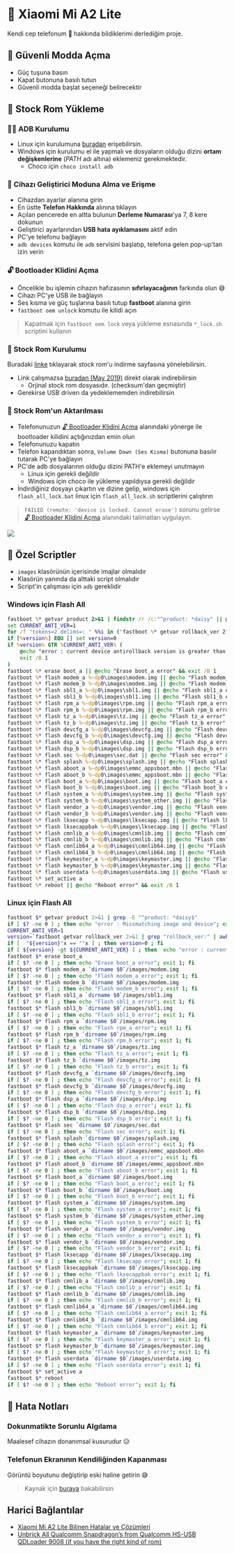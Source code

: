 # 📱 Xiaomi Mi A2 Lite

Kendi cep telefonum 📱 hakkında bildiklerimi derlediğim proje.

## 🔏 Güvenli Modda Açma

- Güç tuşuna basın
- Kapat butonuna basılı tutun
- Güvenli modda başlat seçeneği belirecektir

## 🧰 Stock Rom Yükleme

### 👨‍🔧 ADB Kurulumu

- Linux için kurulumuna [buradan](../%C4%B0%C5%9Fletim%20Sistemi%20Notlar%C4%B1%2FLinux%20Notlar%C4%B1.md#adb--fastboot-android-tools-kurulumu) erişebilirsin.
- Windows için kurulumu el ile yapmalı ve dosyaların olduğu dizini **ortam değişkenlerine** (_PATH_ adı altına) eklemeniz gerekmektedir.
  - Choco için `choco install adb`

### 🔌 Cihazı Geliştirici Moduna Alma ve Erişme

- Cihazdan ayarlar alanına girin
- En üstte **Telefon Hakkında** alınına tıklayın
- Açılan pencerede en altta bulunun **Derleme Numarası**'ya 7, 8 kere dokunun
- Geliştirici ayarlarından **USB hata ayıklamasını** aktif edin
- PC'ye telefonu bağlayın
- `adb devices` komutu ile `adb` servisini başlatıp, telefona gelen pop-up'tan izin verin

### 🔓 Bootloader Klidini Açma

- Öncelikle bu işlemin cihazın hafızasının **sıfırlayacağının** farkında olun 😅
- Cihazı PC'ye USB ile bağlayın
- Ses kısma ve güç tuşlarına basılı tutup **fastboot** alanına girin
- `fastboot oem unlock` komutu ile kilidi açın

> Kapatmak için `fastboot oem lock` veya yükleme esnasında `*_lock.sh` scriptini kullanın

### 🧱 Stock Rom Kurulumu

Buradaki [linke](http://en.miui.com/download-354.html) tıklayarak _stock rom_'u indirme sayfasına yönelebilirsin.

- Link çalışmazsa [buradan (May 2019)](http://bigota.d.miui.com/V10.0.9.0.PDLMIXM/daisy_global_images_V10.0.9.0.PDLMIXM_20190514.0000.00_9.0_f9d0c739e0.tgz) direkt olarak indirebilirsin
  - Orjinal stock rom dosyasıdır. (checksum'dan geçmiştir)
- Gerekirse USB driverı da yedeklememden indirebilirsin

### 🚙 Stock Rom'un Aktarılması

- Telefonunuzun [🔓 Bootloader Klidini Açma](#%F0%9F%94%93-Bootloader-Klidini-A%C3%A7ma) alanındaki yönerge ile bootloader kilidini açtığınızdan emin olun
- Telefonunuzu kapatın
- Telefon kapandıktan sonra, `Volume Down (Ses Kısma)` butonuna basılır tutarak PC'ye bağlayın
- PC'de adb dosyalarının olduğu dizini PATH'e eklemeyi unutmayın
  - Linux için gerekli değildir
  - Windows için choco ile yükleme yapıldıysa gerekli değildir
- İndirdiğiniz dosyayı çıkartın ve dizine gelip, windows için `flash_all_lock.bat` linux için `flash_all_lock.sh` scriptlerini çalıştırın

> `FAILED (remote: 'device is locked. Cannot erase')` sorunu gelirse [🔓 Bootloader Klidini Açma](#%F0%9F%94%93-Bootloader-Klidini-A%C3%A7ma) alanındaki talimatları uygulayın.

![](../res/xiomi_flash_ex.png)

## 📃 Özel Scriptler

- `images` klasörünün içerisinde imajlar olmalıdır
- Klasörün yanında da alttaki script olmalıdır
- Script'in çalışması için `adb` gereklidir

### Windows için Flash All

```bat
fastboot %* getvar product 2>&1 | findstr /r /c:"^product: *daisy" || @echo "error : Missmatching image and device" && exit /B 1
set CURRENT_ANTI_VER=1
for /f "tokens=2 delims=: " %%i in ('fastboot %* getvar rollback_ver 2^>^&1 ^| findstr /r /c:"rollback_ver:"') do (set version=%%i)
if [%version%] EQU [] set version=0
if %version% GTR %CURRENT_ANTI_VER% (
	@echo "error : current device antirollback version is greater than this package"
	exit /B 1
)
fastboot %* erase boot_a || @echo "Erase boot_a error" && exit /B 1
fastboot %* flash modem_a %~dp0\images\modem.img || @echo "Flash modem_a error" && exit /B 1
fastboot %* flash modem_b %~dp0\images\modem.img || @echo "Flash modem_b error" && exit /B 1
fastboot %* flash sbl1_a %~dp0\images\sbl1.img || @echo "Flash sbl1_a error" && exit /B 1
fastboot %* flash sbl1_b %~dp0\images\sbl1.img || @echo "Flash sbl1_b error" && exit /B 1
fastboot %* flash rpm_a %~dp0\images\rpm.img || @echo "Flash rpm_a error" && exit /B 1
fastboot %* flash rpm_b %~dp0\images\rpm.img || @echo "Flash rpm_b error" && exit /B 1
fastboot %* flash tz_a %~dp0\images\tz.img || @echo "Flash tz_a error" && exit /B 1
fastboot %* flash tz_b %~dp0\images\tz.img || @echo "Flash tz_b error" && exit /B 1
fastboot %* flash devcfg_a %~dp0\images\devcfg.img || @echo "Flash devcfg_a error" && exit /B 1
fastboot %* flash devcfg_b %~dp0\images\devcfg.img || @echo "Flash devcfg_b error" && exit /B 1
fastboot %* flash dsp_a %~dp0\images\dsp.img || @echo "Flash dsp_a error" && exit /B 1
fastboot %* flash dsp_b %~dp0\images\dsp.img || @echo "Flash dsp_b error" && exit /B 1
fastboot %* flash sec %~dp0\images\sec.dat || @echo "Flash sec error" && exit /B 1
fastboot %* flash splash %~dp0\images\splash.img || @echo "Flash splash error" && exit /B 1
fastboot %* flash aboot_a %~dp0\images\emmc_appsboot.mbn || @echo "Flash aboot_a error" && exit /B 1
fastboot %* flash aboot_b %~dp0\images\emmc_appsboot.mbn || @echo "Flash aboot_b error" && exit /B 1
fastboot %* flash boot_a %~dp0\images\boot.img || @echo "Flash boot_a error" && exit /B 1
fastboot %* flash boot_b %~dp0\images\boot.img || @echo "Flash boot_b error" && exit /B 1
fastboot %* flash system_a %~dp0\images\system.img || @echo "Flash system_a error" && exit /B 1
fastboot %* flash system_b %~dp0\images\system_other.img || @echo "Flash system_b error" && exit /B 1
fastboot %* flash vendor_a %~dp0\images\vendor.img || @echo "Flash vendor_a error" && exit /B 1
fastboot %* flash vendor_b %~dp0\images\vendor.img || @echo "Flash vendor_b error" && exit /B 1
fastboot %* flash lksecapp %~dp0\images\lksecapp.img || @echo "Flash lksecapp error" && exit /B 1
fastboot %* flash lksecappbak %~dp0\images\lksecapp.img || @echo "Flash lksecappbak error" && exit /B 1
fastboot %* flash cmnlib_a %~dp0\images\cmnlib.img || @echo "Flash cmnlib_a error" && exit /B 1
fastboot %* flash cmnlib_b %~dp0\images\cmnlib.img || @echo "Flash cmnlib_b error" && exit /B 1
fastboot %* flash cmnlib64_a %~dp0\images\cmnlib64.img || @echo "Flash cmnlib64_a error" && exit /B 1
fastboot %* flash cmnlib64_b %~dp0\images\cmnlib64.img || @echo "Flash cmnlib64_b error" && exit /B 1
fastboot %* flash keymaster_a %~dp0\images\keymaster.img || @echo "Flash keymaster_a error" && exit /B 1
fastboot %* flash keymaster_b %~dp0\images\keymaster.img || @echo "Flash keymaster_b error" && exit /B 1
fastboot %* flash userdata %~dp0\images\userdata.img || @echo "Flash userdata error" && exit /B 1
fastboot %* set_active a
fastboot %* reboot || @echo "Reboot error" && exit /B 1

```

### Linux için Flash All

```sh
fastboot $* getvar product 2>&1 | grep -E "^product: *daisy$"
if [ $? -ne 0 ] ; then echo "error : Missmatching image and device"; exit 1; fi
CURRENT_ANTI_VER=1
version=`fastboot getvar rollback_ver 2>&1 | grep "rollback_ver:" | awk -F ": " '{print $2}'`
if [  "${version}"x == ""x ] ; then version=0 ; fi
if [ ${version} -gt ${CURRENT_ANTI_VER} ] ; then  echo "error : current device antirollback version is greater than this package" ; exit 1 ; fi
fastboot $* erase boot_a
if [ $? -ne 0 ] ; then echo "Erase boot_a error"; exit 1; fi
fastboot $* flash modem_a `dirname $0`/images/modem.img
if [ $? -ne 0 ] ; then echo "Flash modem_a error"; exit 1; fi
fastboot $* flash modem_b `dirname $0`/images/modem.img
if [ $? -ne 0 ] ; then echo "Flash modem_b error"; exit 1; fi
fastboot $* flash sbl1_a `dirname $0`/images/sbl1.img
if [ $? -ne 0 ] ; then echo "Flash sbl1_a error"; exit 1; fi
fastboot $* flash sbl1_b `dirname $0`/images/sbl1.img
if [ $? -ne 0 ] ; then echo "Flash sbl1_b error"; exit 1; fi
fastboot $* flash rpm_a `dirname $0`/images/rpm.img
if [ $? -ne 0 ] ; then echo "Flash rpm_a error"; exit 1; fi
fastboot $* flash rpm_b `dirname $0`/images/rpm.img
if [ $? -ne 0 ] ; then echo "Flash rpm_b error"; exit 1; fi
fastboot $* flash tz_a `dirname $0`/images/tz.img
if [ $? -ne 0 ] ; then echo "Flash tz_a error"; exit 1; fi
fastboot $* flash tz_b `dirname $0`/images/tz.img
if [ $? -ne 0 ] ; then echo "Flash tz_b error"; exit 1; fi
fastboot $* flash devcfg_a `dirname $0`/images/devcfg.img
if [ $? -ne 0 ] ; then echo "Flash devcfg_a error"; exit 1; fi
fastboot $* flash devcfg_b `dirname $0`/images/devcfg.img
if [ $? -ne 0 ] ; then echo "Flash devcfg_b error"; exit 1; fi
fastboot $* flash dsp_a `dirname $0`/images/dsp.img
if [ $? -ne 0 ] ; then echo "Flash dsp_a error"; exit 1; fi
fastboot $* flash dsp_b `dirname $0`/images/dsp.img
if [ $? -ne 0 ] ; then echo "Flash dsp_b error"; exit 1; fi
fastboot $* flash sec `dirname $0`/images/sec.dat
if [ $? -ne 0 ] ; then echo "Flash sec error"; exit 1; fi
fastboot $* flash splash `dirname $0`/images/splash.img
if [ $? -ne 0 ] ; then echo "Flash splash error"; exit 1; fi
fastboot $* flash aboot_a `dirname $0`/images/emmc_appsboot.mbn
if [ $? -ne 0 ] ; then echo "Flash aboot_a error"; exit 1; fi
fastboot $* flash aboot_b `dirname $0`/images/emmc_appsboot.mbn
if [ $? -ne 0 ] ; then echo "Flash aboot_b error"; exit 1; fi
fastboot $* flash boot_a `dirname $0`/images/boot.img
if [ $? -ne 0 ] ; then echo "Flash boot_a error"; exit 1; fi
fastboot $* flash boot_b `dirname $0`/images/boot.img
if [ $? -ne 0 ] ; then echo "Flash boot_b error"; exit 1; fi
fastboot $* flash system_a `dirname $0`/images/system.img
if [ $? -ne 0 ] ; then echo "Flash system_a error"; exit 1; fi
fastboot $* flash system_b `dirname $0`/images/system_other.img
if [ $? -ne 0 ] ; then echo "Flash system_b error"; exit 1; fi
fastboot $* flash vendor_a `dirname $0`/images/vendor.img
if [ $? -ne 0 ] ; then echo "Flash vendor_a error"; exit 1; fi
fastboot $* flash vendor_b `dirname $0`/images/vendor.img
if [ $? -ne 0 ] ; then echo "Flash vendor_b error"; exit 1; fi
fastboot $* flash lksecapp `dirname $0`/images/lksecapp.img
if [ $? -ne 0 ] ; then echo "Flash lksecapp error"; exit 1; fi
fastboot $* flash lksecappbak `dirname $0`/images/lksecapp.img
if [ $? -ne 0 ] ; then echo "Flash lksecappbak error"; exit 1; fi
fastboot $* flash cmnlib_a `dirname $0`/images/cmnlib.img
if [ $? -ne 0 ] ; then echo "Flash cmnlib_a error"; exit 1; fi
fastboot $* flash cmnlib_b `dirname $0`/images/cmnlib.img
if [ $? -ne 0 ] ; then echo "Flash cmnlib_b error"; exit 1; fi
fastboot $* flash cmnlib64_a `dirname $0`/images/cmnlib64.img
if [ $? -ne 0 ] ; then echo "Flash cmnlib64_a error"; exit 1; fi
fastboot $* flash cmnlib64_b `dirname $0`/images/cmnlib64.img
if [ $? -ne 0 ] ; then echo "Flash cmnlib64_b error"; exit 1; fi
fastboot $* flash keymaster_a `dirname $0`/images/keymaster.img
if [ $? -ne 0 ] ; then echo "Flash keymaster_a error"; exit 1; fi
fastboot $* flash keymaster_b `dirname $0`/images/keymaster.img
if [ $? -ne 0 ] ; then echo "Flash keymaster_b error"; exit 1; fi
fastboot $* flash userdata `dirname $0`/images/userdata.img
if [ $? -ne 0 ] ; then echo "Flash userdata error"; exit 1; fi
fastboot $* set_active a
fastboot $* reboot
if [ $? -ne 0 ] ; then echo "Reboot error"; exit 1; fi

```

## 🐞 Hata Notları

### Dokunmatikte Sorunlu Algılama

Maalesef cihazın donanımsal kusurudur 😥

### Telefonun Ekranının Kendiliğinden Kapanması

Görüntü boyutunu değiştirip eski haline getirin 😅

> Kaynak için [buraya](https://www.reddit.com/r/Xiaomi/comments/apkwo9/mi_a2_lite_autoclosing_apps/) bakabilirsin

## Harici Bağlantılar

- [Xiaomi Mi A2 Lite Bilinen Hatalar ve Çözümleri](https://mobileinternist.com/xiaomi-mi-a2-issues-solved)
- [Unbrick All Qualcomm Snapdragon’s from Qualcomm HS-USB QDLoader 9008 (if you have the right kind of rom)](https://www.androidbrick.com/unbrick-all-qualcomm-snapdragons-from-qualcomm-hs-usb-qdloader-9008-if-you-have-the-right-kind-of-rom-qhsusb_dload_edl/)
